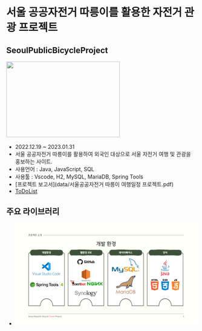 # 서울 공공자전거 따릉이를 활용한 자전거 관광 프로젝트
## **SeoulPublicBicycleProject**
<img src="https://img1.daumcdn.net/thumb/R1280x0/?scode=mtistory2&fname=https%3A%2F%2Fblog.kakaocdn.net%2Fdn%2F32N09%2FbtqwOA4U9in%2FuNZIaP2L8af84EnJS6KxF1%2Fimg.png" width="300" height="200">

- 2022.12.19 ~ 2023.01.31
- 서울 공공자전거 따릉이를 활용하여 외국인 대상으로 서울 자전거 여행 및 관광을 홍보하는 사이트.
- 사용언어 : Java, JavaScript, SQL
- 사용툴 : Vscode, H2, MySQL, MariaDB, Spring Tools
- [프로젝트 보고서](data/서울공공자전거 따릉이 여행일정 프로젝트.pdf)
- [ToDoList](ToDoList.md)

## **주요 라이브러리**
- ![개발환경](data/서울공공자전거%20따릉이%20여행일정%20프로젝트-007.jpg)